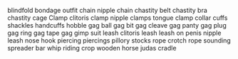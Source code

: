 blindfold
bondage outfit
chain
nipple chain
chastity belt
chastity bra
chastity cage
Clamp
clitoris clamp
nipple clamps
tongue clamp
collar
cuffs
shackles
handcuffs
hobble
gag
ball gag
bit gag
cleave gag
panty gag
plug gag
ring gag
tape gag
gimp suit
leash
clitoris leash
leash on penis
nipple leash
nose hook
piercing
piercings
pillory
stocks
rope
crotch rope
sounding
spreader bar
whip
riding crop
wooden horse
judas cradle
